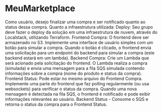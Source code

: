 # MeuMarketplace
Como usuário, desejo finalizar uma compra e ser notificado quanto ao status dessa compra.
Quanto a infraestrutura utilizada:
Deploy: Seu grupo deve fazer o deploy da solução em uma infraestrutura de nuvem, através do Localstack, utilizando Terraform.
Frontend Compra: O frontend deve ser armazenado no S3. Implemente uma interface de usuário simples com um botão para simular a compra. Quando o botão é clicado, o frontend envia uma solicitação para um endpoint do backend para simular a compra (este backend estará em um lambda).
Backend Compra: Crie um Lambda que será acionado pela solicitação do frontend. O Lambda realiza a compra (simulada) e envia uma mensagem para a fila SQS simulada contendo informações sobre a compra (nome do produto e status da compra).
Frontend Status: Pode estar no mesmo arquivo do Frontend Compra. Implemente uma parte do frontend que faz polling regularmente (ou usa websockets) para verificar o status da compra. Quando uma nova mensagem é detectada na fila SQS, o frontend é notificado e pode exibir informações relevantes ao usuário.
Backend Status - Consome o SQS e retorna o status da compra para o Frontend Status.
